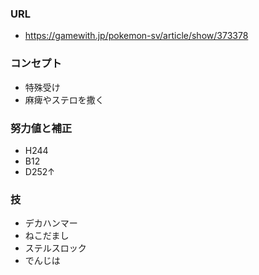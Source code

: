 ### URL

- https://gamewith.jp/pokemon-sv/article/show/373378

### コンセプト

- 特殊受け
- 麻痺やステロを撒く

### 努力値と補正

- H244
- B12
- D252↑

### 技

- デカハンマー
- ねこだまし
- ステルスロック
- でんじは
